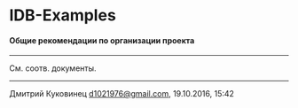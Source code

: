 # IDB-Examples
#### Общие рекомендации по организации проекта
---

См. соотв. документы.

---
Дмитрий Куковинец <d1021976@gmail.com>, 19.10.2016, 15:42
